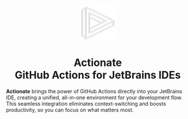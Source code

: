 
<p align="center">
    <img src="docs/media/actionate.svg" alt="Actionate Logo" width="100" height="100">
</p>

<div align="center">
  <h1>Actionate<br>GitHub Actions for JetBrains IDEs</h1>
</div>

__Actionate__ brings the power of GitHub Actions directly into your JetBrains IDE, creating a unified, all-in-one
environment for your development flow. This seamless integration eliminates context-switching and boosts productivity,
so you can focus on what matters most.

[//]: # ()
[//]: # ([//]: # &#40;&#41;)
[//]: # (<div align="center">)

[//]: # ()
[//]: # (  <h1>Actionate<br>GitHub Actions for JetBrains IDEs</h1>)

[//]: # ()
[//]: # (</div>)

[//]: # ()
[//]: # (<p>)

[//]: # (    <img src="docs/media/actionate.svg" alt="Actionate Logo" width="100" height="100" style="vertical-align: middle">)

[//]: # (    <h1 style="vertical-align: middle">Actionate</h1>)

[//]: # (</p>)

[//]: # ()
[//]: # ([//]: # &#40;# Actionate - GitHub Actions for JetBrains IDEs&#41;)
[//]: # ()
